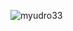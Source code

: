 <p><img align="center" src="https://github-readme-stats.vercel.app/api/top-langs?username=myudro33&show_icons=true&count_private=true&locale=en&layout=compact" alt="myudro33" /></p>
